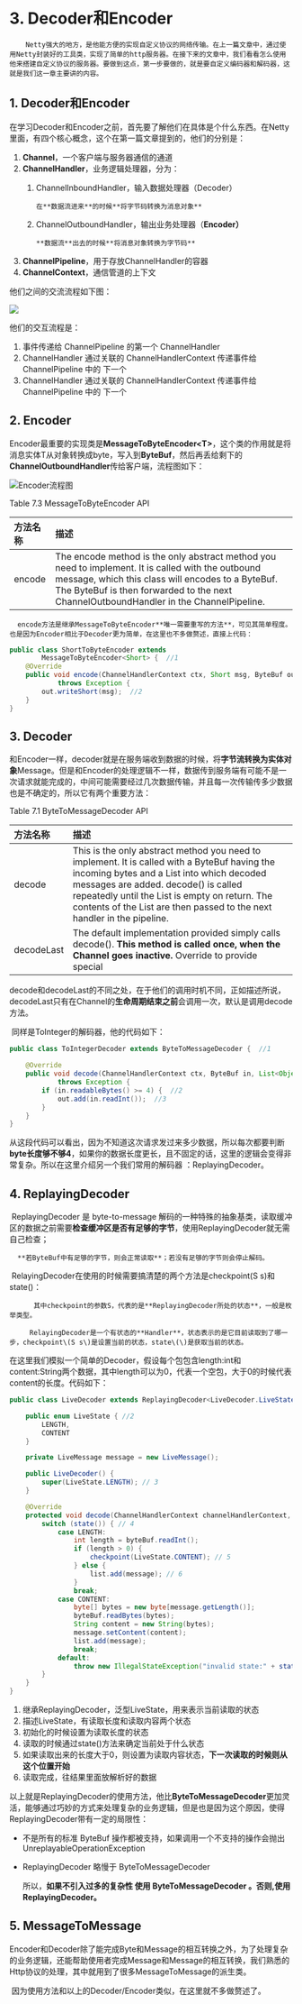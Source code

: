 # 3. Decoder和Encoder

        Netty强大的地方，是他能方便的实现自定义协议的网络传输。在上一篇文章中，通过使用Netty封装好的工具类，实现了简单的http服务器。在接下来的文章中，我们看看怎么使用他来搭建自定义协议的服务器。要做到这点，第一步要做的，就是要自定义编码器和解码器，这就是我们这一章主要讲的内容。

## 1. Decoder和Encoder

​ 在学习Decoder和Encoder之前，首先要了解他们在具体是个什么东西。在Netty里面，有四个核心概念，这个在第一篇文章提到的，他们的分别是：

1. **Channel**，一个客户端与服务器通信的通道
2. **ChannelHandler**，业务逻辑处理器，分为：
   1. ChannelInboundHandler，输入数据处理器（Decoder）

          在**数据流进来**的时候**将字节码转换为消息对象**

   2. ChannelOutboundHandler，输出业务处理器（**Encoder）**

          **数据流**出去的时候**将消息对象转换为字节码**
3. **ChannelPipeline**，用于存放ChannelHandler的容器
4. **ChannelContext**，通信管道的上下文

他们之间的交流流程如下图：

![](../../../.gitbook/assets/image%20%28201%29.png)

他们的交互流程是：

1. 事件传递给 ChannelPipeline 的第一个 ChannelHandler
2. ChannelHandler 通过关联的 ChannelHandlerContext 传递事件给 ChannelPipeline 中的 下一个
3. ChannelHandler 通过关联的 ChannelHandlerContext 传递事件给 ChannelPipeline 中的 下一个

## 2. Encoder

​       Encoder最重要的实现类是**MessageToByteEncoder&lt;T&gt;**，这个类的作用就是将消息实体T从对象转换成byte，写入到**ByteBuf**，然后再丢给剩下的**ChannelOutboundHandler**传给客户端，流程图如下：

![Encoder&#x6D41;&#x7A0B;&#x56FE;](../../../.gitbook/assets/image%20%28123%29.png)

Table 7.3 MessageToByteEncoder API

| 方法名称 | 描述 |
| :--- | :--- |
| encode | The encode method is the only abstract method you need to implement. It is called with the outbound message, which this class will encodes to a ByteBuf. The ByteBuf is then forwarded to the next ChannelOutboundHandler in the ChannelPipeline. |

      encode方法是继承MessageToByteEncoder**唯一需要重写的方法**，可见其简单程度。也是因为Encoder相比于Decoder更为简单，在这里也不多做赘述，直接上代码：

```java
public class ShortToByteEncoder extends
        MessageToByteEncoder<Short> {  //1
    @Override
    public void encode(ChannelHandlerContext ctx, Short msg, ByteBuf out)
            throws Exception {
        out.writeShort(msg);  //2
    }
}
```

## 3. Decoder

​       和Encoder一样，decoder就是在服务端收到数据的时候，将**字节流转换为实体对象**Message。但是和Encoder的处理逻辑不一样，数据传到服务端有可能不是一次请求就能完成的，中间可能需要经过几次数据传输，并且每一次传输传多少数据也是不确定的，所以它有两个重要方法：

Table 7.1 ByteToMessageDecoder API

| 方法名称 | 描述 |
| :--- | :--- |
| decode | This is the only abstract method you need to implement. It is called with a ByteBuf having the incoming bytes and a List into which decoded messages are added. decode\(\) is called repeatedly until the List is empty on return. The contents of the List are then passed to the next handler in the pipeline. |
| decodeLast | The default implementation provided simply calls decode\(\). **This method is called once, when the Channel goes inactive.** Override to provide special |

​     decode和decodeLast的不同之处，在于他们的调用时机不同，正如描述所说，decodeLast只有在Channel的**生命周期结束之前**会调用一次，默认是调用decode方法。

​ 同样是ToInteger的解码器，他的代码如下：

```java
public class ToIntegerDecoder extends ByteToMessageDecoder {  //1

    @Override
    public void decode(ChannelHandlerContext ctx, ByteBuf in, List<Object> out)
            throws Exception {
        if (in.readableBytes() >= 4) {  //2
            out.add(in.readInt());  //3
        }
    }
}
```

​ 从这段代码可以看出，因为不知道这次请求发过来多少数据，所以每次都要判断**byte长度够不够4**，如果你的数据长度更长，且不固定的话，这里的逻辑会变得非常复杂。所以在这里介绍另一个我们常用的解码器 ：ReplayingDecoder。

## 4. ReplayingDecoder

​        ReplayingDecoder 是 byte-to-message 解码的一种特殊的抽象基类，读取缓冲区的数据之前需要**检查缓冲区是否有足够的字节**，使用ReplayingDecoder就无需自己检查；

      **若ByteBuf中有足够的字节，则会正常读取**；若没有足够的字节则会停止解码。

​        RelayingDecoder在使用的时候需要搞清楚的两个方法是checkpoint\(S s\)和state\(\)：

          其中checkpoint的参数S，代表的是**ReplayingDecoder所处的状态**，一般是枚举类型。             

         RelayingDecoder是一个有状态的**Handler**，状态表示的是它目前读取到了哪一步，checkpoint\(S s\)是设置当前的状态，state\(\)是获取当前的状态。

​       在这里我们模拟一个简单的Decoder，假设每个包包含length:int和content:String两个数据，其中length可以为0，代表一个空包，大于0的时候代表content的长度。代码如下：

```java
public class LiveDecoder extends ReplayingDecoder<LiveDecoder.LiveState> { //1

    public enum LiveState { //2
        LENGTH,
        CONTENT
    }

    private LiveMessage message = new LiveMessage();

    public LiveDecoder() {
        super(LiveState.LENGTH); // 3
    }

    @Override
    protected void decode(ChannelHandlerContext channelHandlerContext, ByteBuf byteBuf, List<Object> list) throws Exception {
        switch (state()) { // 4
            case LENGTH:
                int length = byteBuf.readInt();
                if (length > 0) {
                    checkpoint(LiveState.CONTENT); // 5
                } else {
                    list.add(message); // 6
                }
                break;
            case CONTENT:
                byte[] bytes = new byte[message.getLength()];
                byteBuf.readBytes(bytes);
                String content = new String(bytes);
                message.setContent(content);
                list.add(message);
                break;
            default:
                throw new IllegalStateException("invalid state:" + state());
        }
    }
}
```

1. 继承ReplayingDecoder，泛型LiveState，用来表示当前读取的状态
2. 描述LiveState，有读取长度和读取内容两个状态
3. 初始化的时候设置为读取长度的状态
4. 读取的时候通过state\(\)方法来确定当前处于什么状态
5. 如果读取出来的长度大于0，则设置为读取内容状态，**下一次读取的时候则从这个位置开始**
6. 读取完成，往结果里面放解析好的数据

​ 以上就是ReplayingDecoder的使用方法，他比**ByteToMessageDecoder**更加灵活，能够通过巧妙的方式来处理复杂的业务逻辑，但是也是因为这个原因，使得ReplayingDecoder带有一定的局限性：

* 不是所有的标准 ByteBuf 操作都被支持，如果调用一个不支持的操作会抛出 UnreplayableOperationException
* ReplayingDecoder 略慢于 ByteToMessageDecoder

  所以，**如果不引入过多的复杂性 使用 ByteToMessageDecoder 。否则,使用ReplayingDecoder。**

## 5. MessageToMessage

​ Encoder和Decoder除了能完成Byte和Message的相互转换之外，为了处理复杂的业务逻辑，还能帮助使用者完成Message和Message的相互转换，我们熟悉的Http协议的处理，其中就用到了很多MessageToMessage的派生类。

​ 因为使用方法和以上的Decoder/Encoder类似，在这里就不多做赘述了。

​  
  


